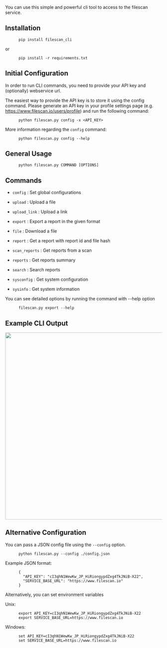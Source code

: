 
You can use this simple and powerful cli tool to access to the filescan service.

## Installation

```
      pip install filescan_cli
```

or

```      
      pip install -r requirements.txt
```

## Initial Configuration

In order to run CLI commands, you need to provide your API key and (optionally) webservice url.

The easiest way to provide the API key is to store it using the config command. Please generate an API key in your profile settings page (e.g. https://www.filescan.io/users/profile) and run the following command:

```
      python filescan.py config -x <API_KEY>
```

More information regarding the `config` command:
```
      python filescan.py config --help
```

## General Usage

```
      python filescan.py COMMAND [OPTIONS]
```

## Commands

-  `config`
  : Set global configurations

-  `upload`
  : Upload a file

-  `upload_link`
  : Upload a link

-  `export`
  : Export a report in the given format

-  `file`
  : Download a file

-  `report`
  : Get a report with report id and file hash

-  `scan_reports`
  : Get reports from a scan

-  `reports`
  : Get reports summary

-  `search`
  : Search reports

-  `sysconfig`
  : Get system configuration

-  `sysinfo`
  : Get system information

You can see detailed options by running the command with --help option

```
      filescan.py export --help
```

## Example CLI Output

<img src="https://user-images.githubusercontent.com/20181242/159781500-e59f6b57-e533-4f35-906a-f216a09620be.png" width="600">

## Alternative Configuration

You can pass a JSON config file using the `--config` option.

```
      python filescan.py --config ./config.json
```

Example JSON format:

```
      {
        "API_KEY": "cI3qhN1WewKw_JP_HiRiongypdZxg4TkJNiB-X22",
        "SERVICE_BASE_URL": "https://www.filescan.io"
      }
```

Alternatively, you can set environment variables

Unix:
```
      export API_KEY=cI3qhN1WewKw_JP_HiRiongypdZxg4TkJNiB-X22
      export SERVICE_BASE_URL=https://www.filescan.io
```

Windows:
```
      set API_KEY=cI3qhN1WewKw_JP_HiRiongypdZxg4TkJNiB-X22
      set SERVICE_BASE_URL=https://www.filescan.io
```
